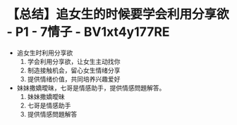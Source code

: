 # 【总结】追女生的时候要学会利用分享欲 - P1 - 7情子 - BV1xt4y177RE

-   追女生时利用分享欲
    1.  学会利用分享欲，让女生主动找你
    2.  制造接触机会，留心女生情绪分享
    3.  提供情绪价值，共同培养兴趣爱好
-   妹妹撒嬌曖昧，七哥是情感助手，提供情感問題解答。
    1.  妹妹撒嬌曖昧
    2.  七哥是情感助手
    3.  提供情感問題解答